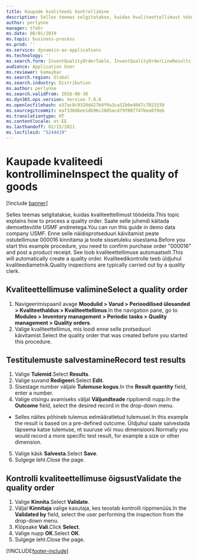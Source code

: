 ```yaml
---
title: Kaupade kvaliteedi kontrollimine
description: Selles teemas selgitatakse, kuidas kvaliteettellimust töödelda.
author: perlynne
manager: tfehr
ms.date: 08/01/2019
ms.topic: business-process
ms.prod: ''
ms.service: dynamics-ax-applications
ms.technology: ''
ms.search.form: InventQualityOrderTable, InventQualityOrderLineResults, HcmWorkerLookUp
audience: Application User
ms.reviewer: kamaybac
ms.search.region: Global
ms.search.industry: Distribution
ms.author: perlynne
ms.search.validFrom: 2016-06-30
ms.dyn365.ops.version: Version 7.0.0
ms.openlocfilehash: e37ac8c9320d427b9f9a3ca32b0e4667c7023339
ms.sourcegitcommit: eaf330dbee1db96c20d5ac479f007747bea079eb
ms.translationtype: HT
ms.contentlocale: et-EE
ms.lasthandoff: 02/15/2021
ms.locfileid: "5244419"
---
```

# <a name="inspect-the-quality-of-goods"></a><span data-ttu-id="f3723-103">Kaupade kvaliteedi kontrollimine</span><span class="sxs-lookup"><span data-stu-id="f3723-103">Inspect the quality of goods</span></span>

[!include [banner](../../includes/banner.md)]

<span data-ttu-id="f3723-104">Selles teemas selgitatakse, kuidas kvaliteettellimust töödelda.</span><span class="sxs-lookup"><span data-stu-id="f3723-104">This topic explains how to process a quality order.</span></span> <span data-ttu-id="f3723-105">Saate selle juhendi käitada demoettevõtte USMF andmetega.</span><span class="sxs-lookup"><span data-stu-id="f3723-105">You can run this guide in demo data company USMF.</span></span> <span data-ttu-id="f3723-106">Enne selle näidisprotseduuri käivitamist peate ostutellimuse 000016 kinnitama ja toote sissetuleku sisestama.</span><span class="sxs-lookup"><span data-stu-id="f3723-106">Before you start this example procedure, you need to confirm purchase order "000016" and post a product receipt.</span></span> <span data-ttu-id="f3723-107">See loob kvaliteettellimuse automaatselt.</span><span class="sxs-lookup"><span data-stu-id="f3723-107">This will automatically create a quality order.</span></span> <span data-ttu-id="f3723-108">Kvaliteedikontrolle teeb üldjuhul kvaliteediametnik.</span><span class="sxs-lookup"><span data-stu-id="f3723-108">Quality inspections are typically carried out by a quality clerk.</span></span>


## <a name="select-a-quality-order"></a><span data-ttu-id="f3723-109">Kvaliteettellimuse valimine</span><span class="sxs-lookup"><span data-stu-id="f3723-109">Select a quality order</span></span>
1. <span data-ttu-id="f3723-110">Navigeerimispaanil avage **Moodulid > Varud > Perioodilised ülesanded > Kvaliteethaldus > Kvaliteettellimus**.</span><span class="sxs-lookup"><span data-stu-id="f3723-110">In the navigation pane, go to **Modules > Inventory management > Periodic tasks > Quality management > Quality orders**.</span></span>
2. <span data-ttu-id="f3723-111">Valige kvaliteettellimus, mis loodi enne selle protseduuri käivitamist.</span><span class="sxs-lookup"><span data-stu-id="f3723-111">Select the quality order that was created before you started this procedure.</span></span>  

## <a name="record-test-results"></a><span data-ttu-id="f3723-112">Testitulemuste salvestamine</span><span class="sxs-lookup"><span data-stu-id="f3723-112">Record test results</span></span>
1. <span data-ttu-id="f3723-113">Valige **Tulemid**.</span><span class="sxs-lookup"><span data-stu-id="f3723-113">Select **Results**.</span></span>
2. <span data-ttu-id="f3723-114">Valige suvand **Redigeeri**.</span><span class="sxs-lookup"><span data-stu-id="f3723-114">Select **Edit**.</span></span>
3. <span data-ttu-id="f3723-115">Sisestage number väljale **Tulemuse kogus**.</span><span class="sxs-lookup"><span data-stu-id="f3723-115">In the **Result quantity** field, enter a number.</span></span>
4. <span data-ttu-id="f3723-116">Valige otsingu avamiseks väljal **Väljundteade** ripploendi nupp.</span><span class="sxs-lookup"><span data-stu-id="f3723-116">In the **Outcome** field, select the desired record in the drop-down menu.</span></span>  
- <span data-ttu-id="f3723-117">Selles näites põhineb tulemus eelmääratletud tulemusel.</span><span class="sxs-lookup"><span data-stu-id="f3723-117">In this example the result is based on a pre-defined outcome.</span></span> <span data-ttu-id="f3723-118">Üldjuhul saate salvestada täpsema katse tulemuse, nt suuruse või muu dimensiooni.</span><span class="sxs-lookup"><span data-stu-id="f3723-118">Normally you would record a more specific test result, for example a size or other dimension.</span></span>  
5. <span data-ttu-id="f3723-119">Valige käsk **Salvesta**.</span><span class="sxs-lookup"><span data-stu-id="f3723-119">Select **Save**.</span></span>
6. <span data-ttu-id="f3723-120">Sulgege leht.</span><span class="sxs-lookup"><span data-stu-id="f3723-120">Close the page.</span></span>

## <a name="validate-the-quality-order"></a><span data-ttu-id="f3723-121">Kontrolli kvaliteettellimuse õigsust</span><span class="sxs-lookup"><span data-stu-id="f3723-121">Validate the quality order</span></span>
1. <span data-ttu-id="f3723-122">Valige **Kinnita**.</span><span class="sxs-lookup"><span data-stu-id="f3723-122">Select **Validate**.</span></span>
2. <span data-ttu-id="f3723-123">Väljal **Kinnitaja** valige kasutaja, kes teostab kontrolli rippmenüüs.</span><span class="sxs-lookup"><span data-stu-id="f3723-123">In the **Validated by** field, select the user performing the inspection from the drop-down menu.</span></span>  
3. <span data-ttu-id="f3723-124">Klõpsake **Vali**.</span><span class="sxs-lookup"><span data-stu-id="f3723-124">Click **Select**.</span></span>
4. <span data-ttu-id="f3723-125">Valige nupp **OK**.</span><span class="sxs-lookup"><span data-stu-id="f3723-125">Select **OK**.</span></span>
5. <span data-ttu-id="f3723-126">Sulgege leht.</span><span class="sxs-lookup"><span data-stu-id="f3723-126">Close the page.</span></span>



[!INCLUDE[footer-include](../../../includes/footer-banner.md)]
